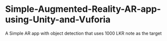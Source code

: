 # Simple-Augmented-Reality-AR-app-using-Unity-and-Vuforia
A Simple AR app with object detection that uses 1000 LKR note as the target
